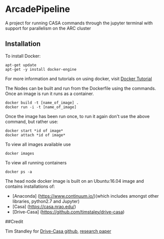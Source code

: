 # ArcadePipeline
A project for running CASA commands through the jupyter terminal with support for parallelism on the ARC cluster

## Installation

To install Docker:
```
apt-get update
apt-get -y install docker-engine
```
For more information and tutorials on using docker, visit [Docker Tutorial](https://docs.docker.com/learn/)

The Nodes can be built and run from the Dockerfile using the commands. Once an image is run it runs as a container.
```
docker build -t [name_of_image] .
docker run -i -t [name_of_image]
```
Once the image has been run once, to run it again don't use the above command, but rather use:
```
docker start *id of image*
docker attach *id of image*
```
To view all images available use
```
docker images
```
To view all running containers
```
docker ps -a
```
The head node docker image is built on an Ubuntu:16.04 image and contains installations of:
+ [Anaconda] (https://www.continuum.io/)(which includes amongst other libraries, python2.7 and Jupyter) 
+ [Casa] (https://casa.nrao.edu/)
+ [Drive-Casa] (https://github.com/timstaley/drive-casa)
  

##Credit

Tim Standley for [Drive-Casa github](https://github.com/timstaley/drive-casa), [research paper](http://ascl.net/1504.006)
